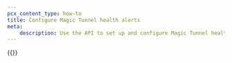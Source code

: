 ```yaml
---
pcx_content_type: how-to
title: Configure Magic Tunnel health alerts
meta:
    description: Use the API to set up and configure Magic Tunnel health alerts
---
```


{{<render file="_magic-tunnel-health-alerts.md" withParameters="Magic WAN;;To enable Magic Tunnel health alerts, Magic WAN customers should use the following workflow:" >}}